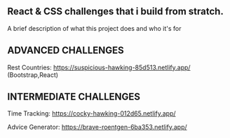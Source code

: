 
## React & CSS challenges that i build from stratch.


A brief description of what this project does and who it's for


## ADVANCED CHALLENGES

Rest Countries: https://suspicious-hawking-85d513.netlify.app/ (Bootstrap,React)

## INTERMEDIATE CHALLENGES

Time Tracking: https://cocky-hawking-012d65.netlify.app/

Advice Generator: https://brave-roentgen-6ba353.netlify.app/


